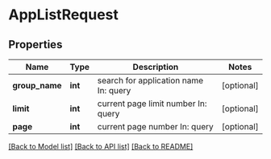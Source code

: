 # AppListRequest

## Properties
Name | Type | Description | Notes
------------ | ------------- | ------------- | -------------
**group_name** | **int** | search for application name  In: query | [optional] 
**limit** | **int** | current page limit number  In: query | [optional] 
**page** | **int** | current page number  In: query | [optional] 

[[Back to Model list]](../README.md#documentation-for-models) [[Back to API list]](../README.md#documentation-for-api-endpoints) [[Back to README]](../README.md)



